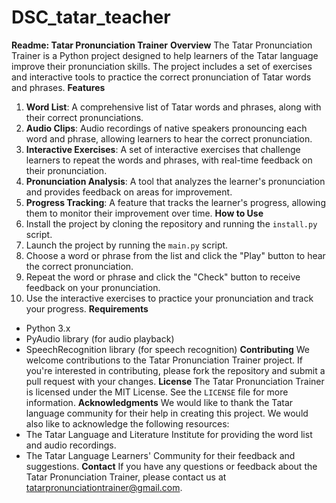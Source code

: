 # DSC_tatar_teacher
**Readme: Tatar Pronunciation Trainer**
**Overview**
The Tatar Pronunciation Trainer is a Python project designed to help learners of the Tatar language improve their pronunciation skills. The project includes a set of exercises and interactive tools to practice the correct pronunciation of Tatar words and phrases.
**Features**
1. **Word List**: A comprehensive list of Tatar words and phrases, along with their correct pronunciations.
2. **Audio Clips**: Audio recordings of native speakers pronouncing each word and phrase, allowing learners to hear the correct pronunciation.
3. **Interactive Exercises**: A set of interactive exercises that challenge learners to repeat the words and phrases, with real-time feedback on their pronunciation.
4. **Pronunciation Analysis**: A tool that analyzes the learner's pronunciation and provides feedback on areas for improvement.
5. **Progress Tracking**: A feature that tracks the learner's progress, allowing them to monitor their improvement over time.
**How to Use**
1. Install the project by cloning the repository and running the `install.py` script.
2. Launch the project by running the `main.py` script.
3. Choose a word or phrase from the list and click the "Play" button to hear the correct pronunciation.
4. Repeat the word or phrase and click the "Check" button to receive feedback on your pronunciation.
5. Use the interactive exercises to practice your pronunciation and track your progress.
**Requirements**
* Python 3.x
* PyAudio library (for audio playback)
* SpeechRecognition library (for speech recognition)
**Contributing**
We welcome contributions to the Tatar Pronunciation Trainer project. If you're interested in contributing, please fork the repository and submit a pull request with your changes.
**License**
The Tatar Pronunciation Trainer is licensed under the MIT License. See the `LICENSE` file for more information.
**Acknowledgments**
We would like to thank the Tatar language community for their help in creating this project. We would also like to acknowledge the following resources:
* The Tatar Language and Literature Institute for providing the word list and audio recordings.
* The Tatar Language Learners' Community for their feedback and suggestions.
**Contact**
If you have any questions or feedback about the Tatar Pronunciation Trainer, please contact us at [tatarpronunciationtrainer@gmail.com](mailto:tatarpronunciationtrainer@gmail.com).
